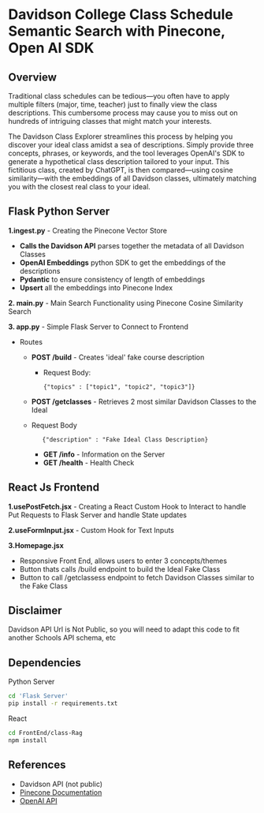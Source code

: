 #  Davidson College Class Schedule Semantic Search with Pinecone, Open AI SDK

##  Overview

Traditional class schedules can be tedious—you often have to apply multiple filters (major, time, teacher) just to finally view the class descriptions. This cumbersome process may cause you to miss out on hundreds of intriguing classes that might match your interests.

The Davidson Class Explorer streamlines this process by helping you discover your ideal class amidst a sea of descriptions. Simply provide three concepts, phrases, or keywords, and the tool leverages OpenAI's SDK to generate a hypothetical class description tailored to your input. This fictitious class, created by ChatGPT, is then compared—using cosine similarity—with the embeddings of all Davidson classes, ultimately matching you with the closest real class to your ideal.


## Flask Python Server

**1.ingest.py** - Creating the Pinecone Vector Store 

  - **Calls the Davidson API** parses together the metadata of all Davidson Classes
  - **OpenAI Embeddings** python SDK to get the embeddings of the descriptions
  - **Pydantic** to ensure consistency of length of embeddings
  - **Upsert** all the embeddings into Pinecone Index
    
    
**2. main.py** - Main Search Functionality using Pinecone Cosine Similarity Search

**3. app.py** - Simple Flask Server to Connect to Frontend
  - Routes
      - **POST /build**  - Creates 'ideal' fake course description
         - Request Body:
           ```
           {"topics" : ["topic1", "topic2", "topic3"]}
           ```
      - **POST /getclasses** - Retrieves 2 most similar Davidson Classes to the Ideal
      - Request Body
        ```
           {"description" : "Fake Ideal Class Description}
           ```

        - **GET /info** - Information on the Server
        - **GET /health** - Health Check


## React Js Frontend

**1.usePostFetch.jsx** - Creating a React Custom Hook to Interact to handle Put Requests to Flask Server and handle State updates 

**2.useFormInput.jsx** - Custom Hook for Text Inputs

**3.Homepage.jsx** 

  - Responsive Front End, allows users to enter 3 concepts/themes
  - Button thats calls /build endpoint to build the Ideal Fake Class
  - Button to call /getclassess endpoint to fetch Davidson Classes similar to the Fake Class


## Disclaimer 

Davidson API Url is Not Public, so you will need to adapt this code to fit another Schools API schema, etc


## Dependencies

Python Server
```bash
cd 'Flask Server'
pip install -r requirements.txt
```
React 
```bash
cd FrontEnd/class-Rag
npm install
```

## References
- Davidson API (not public)
- [Pinecone Documentation](https://docs.pinecone.io)
- [OpenAI API](https://platform.openai.com/docs/guides/embeddings)
